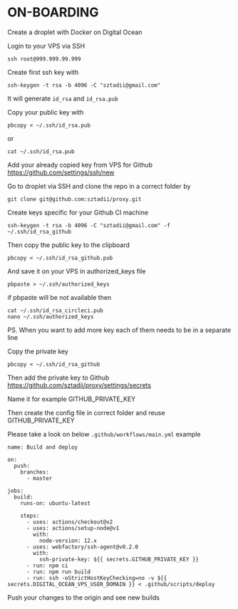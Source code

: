 # ON-BOARDING

Create a droplet with Docker on Digital Ocean

Login to your VPS via SSH
```
ssh root@999.999.99.999
```

Create first ssh key with
```
ssh-keygen -t rsa -b 4096 -C "sztadii@gmail.com"
```

It will generate `id_rsa` and `id_rsa.pub`

Copy your public key with
```
pbcopy < ~/.ssh/id_rsa.pub
```
or
```
cat ~/.ssh/id_rsa.pub
```

Add your already copied key from VPS for Github
https://github.com/settings/ssh/new

Go to droplet via SSH and clone the repo in a correct folder by
```
git clone git@github.com:sztadii/proxy.git
```

Create keys specific for your Github CI machine
```
ssh-keygen -t rsa -b 4096 -C "sztadii@gmail.com" -f ~/.ssh/id_rsa_github
```

Then copy the public key to the clipboard
```
pbcopy < ~/.ssh/id_rsa_github.pub
```

And save it on your VPS in authorized_keys file
```
pbpaste > ~/.ssh/authorized_keys
```
if pbpaste will be not available then
```
cat ~/.ssh/id_rsa_circleci.pub
nano ~/.ssh/authorized_keys
```

PS. When you want to add more key each of them needs to be in a separate line

Copy the private key
```
pbcopy < ~/.ssh/id_rsa_github
```
Then add the private key to Github 
https://github.com/sztadii/proxy/settings/secrets

Name it for example GITHUB_PRIVATE_KEY

Then create the config file in correct folder and reuse GITHUB_PRIVATE_KEY

Please take a look on below `.github/workflows/main.yml` example

```
name: Build and deploy

on:
  push:
    branches:
      - master

jobs:
  build:
    runs-on: ubuntu-latest

    steps:
      - uses: actions/checkout@v2
      - uses: actions/setup-node@v1
        with:
          node-version: 12.x
      - uses: webfactory/ssh-agent@v0.2.0
        with:
          ssh-private-key: ${{ secrets.GITHUB_PRIVATE_KEY }}
      - run: npm ci
      - run: npm run build
      - run: ssh -oStrictHostKeyChecking=no -v ${{ secrets.DIGITAL_OCEAN_VPS_USER_DOMAIN }} < .github/scripts/deploy
```

Push your changes to the origin and see new builds
